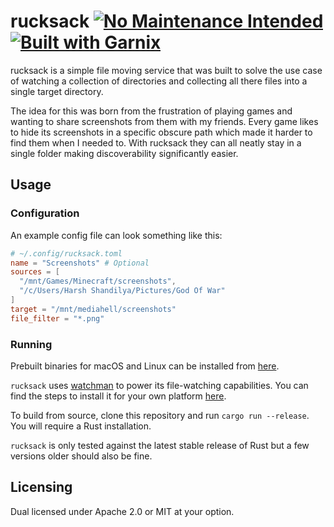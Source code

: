 # rucksack [![No Maintenance Intended](http://unmaintained.tech/badge.svg)](http://unmaintained.tech/) [![Built with Garnix](https://img.shields.io/endpoint.svg?url=https%3A%2F%2Fgarnix.io%2Fapi%2Fbadges%2Fmsfjarvis%2Frucksack%3Fbranch%3Dmain)](https://garnix.io)

rucksack is a simple file moving service that was built to solve the use case of watching a collection of directories and collecting all there files into a single target directory.

The idea for this was born from the frustration of playing games and wanting to share screenshots from them with my friends. Every game likes to hide its screenshots in a specific obscure path which made it harder to find them when I needed to. With rucksack they can all neatly stay in a single folder making discoverability significantly easier.

## Usage

### Configuration

An example config file can look something like this:

```toml
# ~/.config/rucksack.toml
name = "Screenshots" # Optional
sources = [
  "/mnt/Games/Minecraft/screenshots",
  "/c/Users/Harsh Shandilya/Pictures/God Of War"
]
target = "/mnt/mediahell/screenshots"
file_filter = "*.png"
```

### Running

Prebuilt binaries for macOS and Linux can be installed from [here](https://github.com/msfjarvis/rucksack/releases/latest).

`rucksack` uses [watchman](https://github.com/facebook/watchman) to power its file-watching capabilities. You can find the steps to install it for your own platform [here](https://facebook.github.io/watchman/docs/install).

To build from source, clone this repository and run `cargo run --release`. You will require a Rust installation.

`rucksack` is only tested against the latest stable release of Rust but a few versions older should also be fine.

## Licensing

Dual licensed under Apache 2.0 or MIT at your option.
